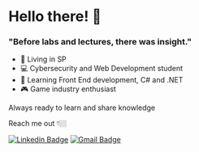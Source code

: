 # Hello there! 👋

### "Before labs and lectures, there was insight." 

- 📍  Living in SP
- 💻 Cybersecurity and Web Development student
- 🌱 Learning Front End development, C# and .NET
- 🎮 Game industry enthusiast

Always ready to learn and share knowledge

Reach me out 👇🏼

[![Linkedin Badge](https://img.shields.io/badge/-LinkedIn-blue?style=flat-square&logo=Linkedin&logoColor=white&link=https://www.linkedin.com/in/diego-marcelino-41a8601ba/)](https://www.linkedin.com/in/diego-marcelino-41a8601ba/)  [![Gmail Badge](https://img.shields.io/badge/-dmarczoo@gmail.com-6633cc?style=flat-square&logo=Gmail&logoColor=white&link=mailto:dmarczoo@gmail.com)](mailto:dmarczoo@gmail.com)
